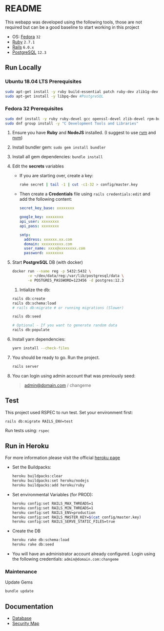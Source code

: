 # README

This webapp was developed using the following tools, those are not required but
can be a good baseline to start working in this project

- OS: [Fedora](https://getfedora.org/) `32`
- [Ruby](https://www.ruby-lang.org/en/) `2.7.1`
- [Rails](https://rubyonrails.org/) `6.0.x`
- [PostgreSQL](https://www.postgresql.org/) `12.3`

## Run Locally

### Ubuntu 18.04 LTS Prerequisites

```bash
sudo apt-get install -y ruby build-essential patch ruby-dev zlib1g-dev liblzma-dev
sudo apt-get install -y libpq-dev #PostgreSQL
```

### Fedora 32 Prerequisites

```bash
sudo dnf install -y ruby ruby-devel gcc openssl-devel zlib-devel rpm-build libpq-devel g++
sudo dnf group install -y "C Development Tools and Libraries"
```

1. Ensure you have **Ruby** and **NodeJS** installed. (I suggest to use [rvm](https://rvm.io/) and [nvm](https://github.com/nvm-sh/nvm))
1. Install bundler gem: `sudo gem install bundler`
1. Install all gem dependencies: `bundle install`
1. Edit the **secrets** variables

   - If you are starting over, create a key:

     ```bash
     rake secret | tail -1 | cut -c1-32 > config/master.key
     ```

   - Then create a **Credentials** file using
     `rails credentials:edit` and add the following content:

     ```yaml
     secret_key_base: xxxxxxxx

     google_key: xxxxxxxx
     api_user: xxxxxxxx
     api_pass: xxxxxxxx

     smtp:
       address: xxxxxx.xx.com
       domain: xxxxxxxxxx.com
       user_name: xxxx@xxxxxxxx.com
       password: xxxxxxxx
     ```

1. Start **PostgreSQL** DB (with docker)

   ```bash
   docker run --name reg -p 5432:5432 \
          -v ~/dev/data/reg:/var/lib/postgresql/data \
          -e POSTGRES_PASSWORD=123456 -d postgres:12.3
   ```

   1. Intialize the db:

   ```bash
   rails db:create
   rails db:schema:load
   # rails db:migrate # or running migrations (Slower)

   rails db:seed

   # Optional - If you want to generate random data
   rails db:populate
   ```

1. Install yarn dependencies:

   ```bash
   yarn install --check-files
   ```

1. You should be ready to go. Run the project.

   ```bash
   rails server
   ```

1. You can login using admin account that was previously seed:
   > admin@domain.com / changeme

## Test

This project used RSPEC to run test. Set your environment first:

```bash
rails db:migrate RAILS_ENV=test
```

Run tests using: `rspec`

## Run in Heroku

For more information please visit the official [heroku page](https://devcenter.heroku.com/articles/getting-started-with-rails6)

- Set the Buildpacks:

  ```bash
  heroku buildpacks:clear
  heroku buildpacks:set heroku/nodejs
  heroku buildpacks:add heroku/ruby
  ```

- Set environmental Variables (for PROD):

  ```bash
  heroku config:set RAILS_MAX_THREADS=1
  heroku config:set RAILS_MIN_THREADS=1
  heroku config:set RAILS_ENV=production
  heroku config:set RAILS_MASTER_KEY=$(cat config/master.key)
  heroku config:set RAILS_SERVE_STATIC_FILES=true
  ```

- Create the DB

  ```bash
  heroku rake db:schema:load
  heroku rake db:seed
  ```

- You will have an administrator account already configured.
  Login using the following credentials: `admin@domain.com:changeme`

### Maintenance

Update Gems

```bash
bundle update
```

## Documentation

- [Database](docs/db.md)
- [Security Map](docs/security.md)
